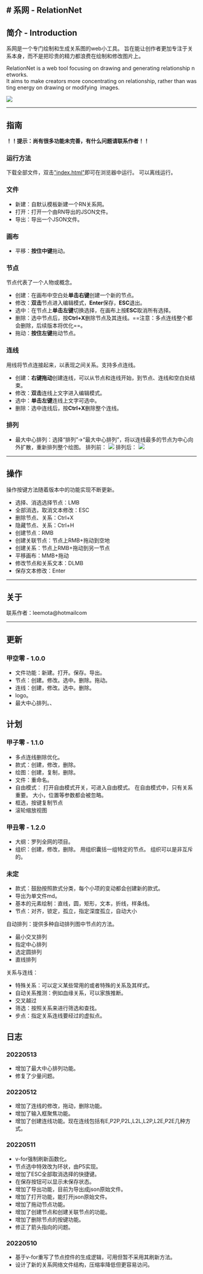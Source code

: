 # 系网 - RelationNet
---

## 简介 - Introduction 
系网是一个专门绘制和生成关系图的web小工具。
旨在能让创作者更加专注于关系本身，而不是把珍贵的精力都浪费在绘制和修改图片上。

RelationNet is a web tool focusing on drawing and generating relationship networks.
It aims to make creators more concentrating on relationship, rather than wasting energy on drawing or modifying  images.

![](img\dsn20220512-系网logo.png)

---

## 指南
**！！提示：尚有很多功能未完善，有什么问题请联系作者！！**
### 运行方法
下载全部文件，双击["index.html"](index.html)即可在浏览器中运行。
可以离线运行。
### 文件
- 新建：自默认模板新建一个RN关系网。
- 打开：打开一个由RN导出的JSON文件。
- 导出：导出一个JSON文件。
### 画布
- 平移：**按住中键**拖动。
### 节点
节点代表了一个人物或概念。
- 创建：在画布中空白处**单击右键**创建一个新的节点。
- 修改：**双击**节点进入编辑模式，**Enter**保存，**ESC**退出。
- 选中：在节点上**单击左键**切换选择，在画布上按**ESC**取消所有选择。
- 删除：选中节点后，按**Ctrl+X**删除节点及其连线。==注意：多点连线整个都会删除，后续版本将优化==。
- 拖动：**按住左键**拖动节点。
### 连线
用线将节点连接起来，以表现之间关系。支持多点连线。
- 创建：**右键拖动**创建连线，可以从节点和连线开始，到节点、连线和空白处结束。
- 修改：**双击**连线上文字进入编辑模式。
- 选中：**单击左键**连线上文字可选中。
- 删除：选中连线后，按**Ctrl+X**删除整个连线。
### 排列
- 最大中心排列：选择“排列”→“最大中心排列”，将以连线最多的节点为中心向外扩散，重新排列整个绘图。
    排列前：
    ![](img\snp2022051301-最大中心排列前.png)
    排列后：
    ![](img\snp2022051302-最大中心排列后.png)

---

## 操作
操作按键方法随着版本中的功能实现不断更新。
- 选择、消选选择节点：LMB
- 全部消选，取消文本修改：ESC
- 删除节点、关系：Ctrl+X
- 隐藏节点、关系：Ctrl+H
- 创建节点：RMB
- 创建关联节点：节点上RMB+拖动到空地
- 创建关系：节点上RMB+拖动到另一节点
- 平移画布：MMB+拖动
- 修改节点和关系文本：DLMB
- 保存文本修改：Enter

---

## 关于
联系作者：leemota@hotmailcom

---

## 更新
### 甲空零 - 1.0.0
- 文件功能：新建。打开。保存。导出。
- 节点：创建。修改。选中。删除。拖动。
- 连线：创建，修改。选中。删除。
- logo。
- 最大中心排列。、

## 计划
### 甲子零 - 1.1.0
- 多点连线删除优化。
- 款式：创建，修改，删除。
- 绘图：创建，复制，删除。
- 文件：重命名。
- 自由模式：
    打开自由模式开关，可进入自由模式。
    在自由模式中，只有关系重要。
    大小，位置等参数都会被忽略。
- 框选，按键复制节点
- 滚轮缩放视图

### 甲丑零 - 1.2.0
- 大纲：罗列全网的项目。
- 组织：创建，修改，删除。
    用组织囊括一组特定的节点。
    组织可以是非互斥的。

### 未定
- 款式：鼓励按照款式分类，每个小项的变动都会创建新的款式。
- 导出为单文件md。
- 基本的元素绘制：直线，圆，矩形，文本，折线，样条线。
- 节点：对齐，锁定，孤立，指定深度孤立，自动大小

自动排列：提供多种自动排列图中节点的方法。
- 最小交叉排列
- 指定中心排列
- 选定圆排列
- 直线排列

关系与连线：
- 特殊关系：可以定义某些常用的或者特殊的关系及其样式。
- 自动关系推测：例如血缘关系，可以家族推断。
- 交叉越过
- 筛选：按照关系来进行筛选和查找。
- 步点：指定关系连线要经过的虚拟点。

## 日志
### 20220513
- 增加了最大中心排列功能。
- 修复了少量问题。
### 20220512
- 增加了连线的修改，拖动，删除功能。
- 增加了输入框聚焦功能。
- 增加了创建连线功能。现在连线包括有E,P2P,P2L,L2L,L2P,L2E,P2E几种方式。
### 20220511
- v-for强制刷新函数化。
- 节点选中特效改为环状，由P5实现。
- 增加了ESC全部取消选择的快捷键。
- 在保存按钮可以显示未保存状态。
- 增加了导出功能，目前为导出成json原始文件。
- 增加了打开功能，能打开json原始文件。
- 增加了拖动节点功能。
- 增加了创建节点和创建关联节点的功能。
- 增加了删除节点的按键功能。
- 修正了箭头指向的问题。
### 20220510
- 基于v-for重写了节点控件的生成逻辑，可用但暂不采用其刷新方法。
- 设计了新的关系网络文件结构，压缩率降低但更容易访问。
